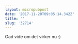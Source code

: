 ```yaml
---
layout: micropubpost
date: '2017-11-20T09:05:14.342Z'
title: ''
slug: '32714'
---
```

Gad vide om det virker nu :)

